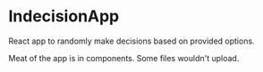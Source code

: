 # IndecisionApp
React app to randomly make decisions based on provided options.

Meat of the app is in components. Some files wouldn't upload.
